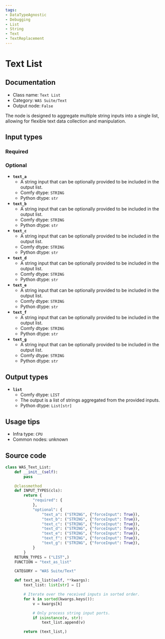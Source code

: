 ```yaml
---
tags:
- DataTypeAgnostic
- Debugging
- List
- String
- Text
- TextReplacement
---
```


# Text List
## Documentation
- Class name: `Text List`
- Category: `WAS Suite/Text`
- Output node: `False`

The node is designed to aggregate multiple string inputs into a single list, allowing for flexible text data collection and manipulation.
## Input types
### Required
### Optional
- **`text_a`**
    - A string input that can be optionally provided to be included in the output list.
    - Comfy dtype: `STRING`
    - Python dtype: `str`
- **`text_b`**
    - A string input that can be optionally provided to be included in the output list.
    - Comfy dtype: `STRING`
    - Python dtype: `str`
- **`text_c`**
    - A string input that can be optionally provided to be included in the output list.
    - Comfy dtype: `STRING`
    - Python dtype: `str`
- **`text_d`**
    - A string input that can be optionally provided to be included in the output list.
    - Comfy dtype: `STRING`
    - Python dtype: `str`
- **`text_e`**
    - A string input that can be optionally provided to be included in the output list.
    - Comfy dtype: `STRING`
    - Python dtype: `str`
- **`text_f`**
    - A string input that can be optionally provided to be included in the output list.
    - Comfy dtype: `STRING`
    - Python dtype: `str`
- **`text_g`**
    - A string input that can be optionally provided to be included in the output list.
    - Comfy dtype: `STRING`
    - Python dtype: `str`
## Output types
- **`list`**
    - Comfy dtype: `LIST`
    - The output is a list of strings aggregated from the provided inputs.
    - Python dtype: `List[str]`
## Usage tips
- Infra type: `CPU`
- Common nodes: unknown


## Source code
```python
class WAS_Text_List:
    def __init__(self):
        pass

    @classmethod
    def INPUT_TYPES(cls):
        return {
            "required": {
            },
            "optional": {
                "text_a": ("STRING", {"forceInput": True}),
                "text_b": ("STRING", {"forceInput": True}),
                "text_c": ("STRING", {"forceInput": True}),
                "text_d": ("STRING", {"forceInput": True}),
                "text_e": ("STRING", {"forceInput": True}),
                "text_f": ("STRING", {"forceInput": True}),
                "text_g": ("STRING", {"forceInput": True}),
            }
        }
    RETURN_TYPES = ("LIST",)
    FUNCTION = "text_as_list"

    CATEGORY = "WAS Suite/Text"

    def text_as_list(self, **kwargs):
        text_list: list[str] = []

        # Iterate over the received inputs in sorted order.
        for k in sorted(kwargs.keys()):
            v = kwargs[k]

            # Only process string input ports.
            if isinstance(v, str):
                text_list.append(v)

        return (text_list,)

```
